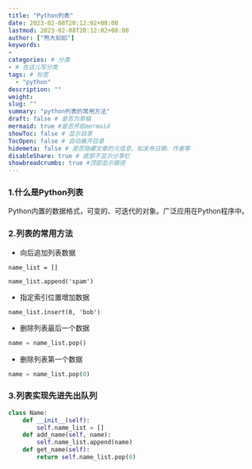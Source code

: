 ```yaml
---
title: "Python列表"
date: 2023-02-08T20:12:02+08:00
lastmod: 2023-02-08T20:12:02+08:00
author: ["熊大如如"]
keywords: 
- 
categories: # 分类
- # 在这儿写分类
tags: # 标签
  - "python"
description: ""
weight:
slug: ""
summary: "python列表的常用方法"
draft: false # 是否为草稿
mermaid: true #是否开启mermaid
showToc: false # 显示目录
TocOpen: false # 自动展开目录
hidemeta: false # 是否隐藏文章的元信息，如发布日期、作者等
disableShare: true # 底部不显示分享栏
showbreadcrumbs: true #顶部显示路径
---
```


### 1.什么是Python列表
Python内置的数据格式，可变的、可迭代的对象。广泛应用在Python程序中。

### 2.列表的常用方法
+ 向后追加列表数据
```
name_list = []

name_list.append('spam')
```
+ 指定索引位置增加数据
```
name_list.insert(0, 'bob')
```
+ 删除列表最后一个数据
```python
name = name_list.pop()
```
+ 删除列表第一个数据
```python
name = name_list.pop(0)
```

### 3.列表实现先进先出队列
```python
class Name:
    def __init__(self):
        self.name_list = []
    def add_name(self, name):
        self.name_list.append(name)
    def get_name(self):
        return self.name_list.pop(0)
```
